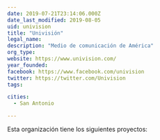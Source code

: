 ```yaml
---
date: 2019-07-21T23:14:06.000Z
date_last_modified: 2019-08-05
uid: univision
title: "Univisión"
legal_name: 
description: "Medio de comunicación de América"
org_type: 
website: https://www.univision.com/
year_founded: 
facebook: https://www.facebook.com/univision
twitter: https://twitter.com/Univision
tags:

cities: 
  - San Antonio

---
```


Esta organización tiene los siguientes proyectos:



